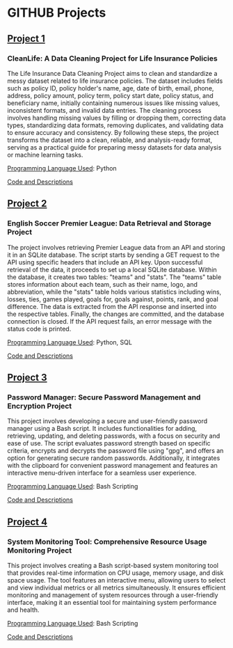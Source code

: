 # GITHUB Projects

## <u>Project 1</u>
### CleanLife: A Data Cleaning Project for Life Insurance Policies
The Life Insurance Data Cleaning Project aims to clean and standardize a messy dataset related to life insurance policies. The dataset includes fields such as policy ID, policy holder's name, age, date of birth, email, phone, address, policy amount, policy term, policy start date, policy status, and beneficiary name, initially containing numerous issues like missing values, inconsistent formats, and invalid data entries. The cleaning process involves handling missing values by filling or dropping them, correcting data types, standardizing data formats, removing duplicates, and validating data to ensure accuracy and consistency. By following these steps, the project transforms the dataset into a clean, reliable, and analysis-ready format, serving as a practical guide for preparing messy datasets for data analysis or machine learning tasks.

<u>Programming Language Used</u>: Python

[Code and Descriptions](https://github.com/jeanmarcien/cleanlife/tree/main)

## <u>Project 2</u>
### English Soccer Premier League: Data Retrieval and Storage Project
The project involves retrieving Premier League data from an API and storing it in an SQLite database. The script starts by sending a GET request to the API using specific headers that include an API key. Upon successful retrieval of the data, it proceeds to set up a local SQLite database. Within the database, it creates two tables: "teams" and "stats". The "teams" table stores information about each team, such as their name, logo, and abbreviation, while the "stats" table holds various statistics including wins, losses, ties, games played, goals for, goals against, points, rank, and goal difference. The data is extracted from the API response and inserted into the respective tables. Finally, the changes are committed, and the database connection is closed. If the API request fails, an error message with the status code is printed.

<u>Programming Language Used</u>: Python, SQL

[Code and Descriptions](https://github.com/jeanmarcien/premier_league_table_season_2022-2023)

## <u>Project 3</u>
### Password Manager: Secure Password Management and Encryption Project
This project involves developing a secure and user-friendly password manager using a Bash script. It includes functionalities for adding, retrieving, updating, and deleting passwords, with a focus on security and ease of use. The script evaluates password strength based on specific criteria, encrypts and decrypts the password file using "gpg", and offers an option for generating secure random passwords. Additionally, it integrates with the clipboard for convenient password management and features an interactive menu-driven interface for a seamless user experience.

<u>Programming Language Used</u>: Bash Scripting

[Code and Descriptions](https://github.com/jeanmarcien/password_manager)

## <u>Project 4</u>
### System Monitoring Tool: Comprehensive Resource Usage Monitoring Project
This project involves creating a Bash script-based system monitoring tool that provides real-time information on CPU usage, memory usage, and disk space usage. The tool features an interactive menu, allowing users to select and view individual metrics or all metrics simultaneously. It ensures efficient monitoring and management of system resources through a user-friendly interface, making it an essential tool for maintaining system performance and health.

<u>Programming Language Used</u>: Bash Scripting

[Code and Descriptions](https://github.com/jeanmarcien/computer_monitoring_tool)
